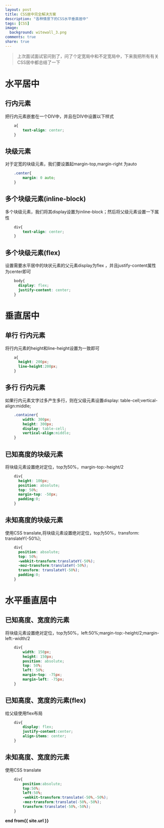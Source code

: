 ```yaml
---
layout: post
title: CSS居中完全解决方案
description: "各种情景下的CSS水平垂直居中"
tags: [CSS]
image:
  background: witewall_3.png
comments: true
share: true
---
```


>上次面试面试官问到了，问了个定宽局中和不定宽局中，下来我把所有有关CSS居中都总结了一下


# 水平居中

## 行内元素

把行内元素嵌套在一个DIV中，并且在DIV中设置以下样式

```css
	a{
		text-align: center;
	}
```

## 块级元素

对于定宽的块级元素，我们要设置起margin-top,margin-right 为auto

```css
	.center{
		margin: 0 auto;
	}
```

## 多个块级元素(inline-block)

多个块级元素，我们将其display设置为inline-block；然后将父级元素设置一下属性

<!--more-->

```css
	div{
		text-align: center;
	}
```

## 多个块级元素(flex)

设置需要水平居中的块状元素的父元素display为flex ，并且justify-content属性为center即可

```css
	body{
	  display: flex;
	  justify-content: center;
	}
```

# 垂直居中

## 单行 行内元素

将行内元素的height和line-height设置为一致即可

```css
	a{
	  height: 200px;
	  line-height:200px;  
	}
```

## 多行 行内元素

如果行内元素文字过多产生多行，则在父级元素设置display: table-cell;vertical-align:middle;

```css
	.container{
		width: 300px;
		height: 300px;
		display: table-cell;
		vertical-align:middle;
	}
```

## 已知高度的块级元素

将块级元素设置绝对定位，top为50%，margin-top:-height/2

```css
	div{
	  height: 100px;
	  position: absolute;
	  top: 50%;
	  margin-top: -50px;
	  padding:0; 
	}
```

## 未知高度的块级元素

使用CSS translate,将块级元素设置绝对定位，top为50%，transform: translateY(-50%);

```css
	div{
	  position: absolute;
	  top: 50%;
	  -webkit-transform:translateY(-50%);
	  -moz-transform:translateY(-50%);
	  transform: translateY(-50%);
	  padding:0; 
	}
```

# 水平垂直居中

## 已知高度、宽度的元素

将块级元素设置绝对定位，top为50%，left:50%;margin-top:-height/2;margin-left:-width/2

```css
	div{
		width: 150px;
		height: 150px;
		position: absolute;
		top: 50%;
		left: 50%;
		margin-top: -75px;
		margin-left: -75px;
	}
```

## 已知高度、宽度的元素(flex)

给父级使用flex布局

```css
	div{
		display: flex;
		justify-content:center;
		align-items: center;
	}
```

## 未知高度、宽度的元素

使用CSS translate

```css
	div{
	    position:absolute;
		top:50%;
		left:50%;
		-webkit-transform:translate(-50%,-50%);
		-moz-transform:translate(-50%,-50%);
		transform:translate(-50%,-50%);
	}
```



<strong>end from{{ site.url }}</strong>